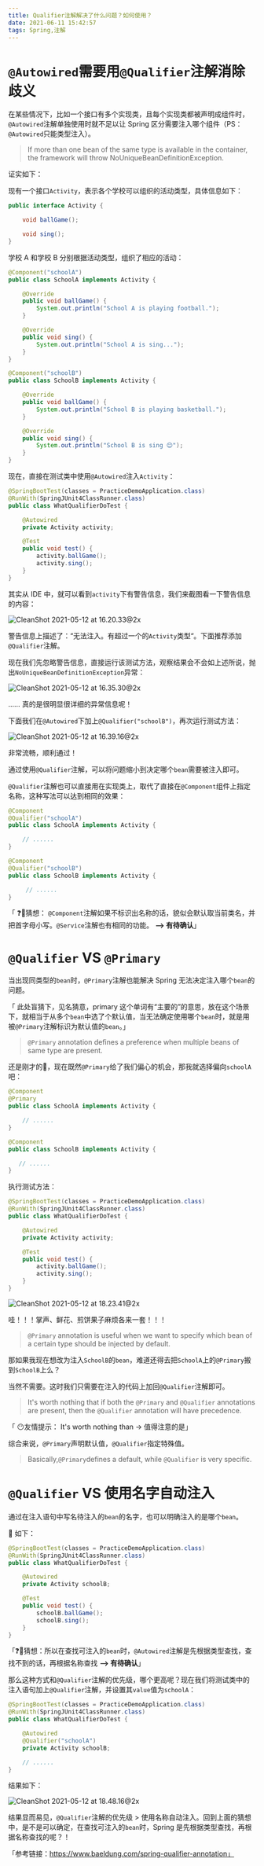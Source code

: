 ```yaml
---
title: Qualifier注解解决了什么问题？如何使用？
date: 2021-06-11 15:42:57
tags: Spring,注解
---
```


# `@Autowired`需要用`@Qualifier`注解消除歧义

在某些情况下，比如一个接口有多个实现类，且每个实现类都被声明成组件时，`@Autowired`注解单独使用时就不足以让 Spring 区分需要注入哪个组件（PS：`@Autowired`只能类型注入）。

> If more than one bean of the same type is available in the container, the framework will throw NoUniqueBeanDefinitionException. 

证实如下：

现有一个接口`Activity`，表示各个学校可以组织的活动类型，具体信息如下：

```Java
public interface Activity {

    void ballGame();

    void sing();
}
``` 

学校 A 和学校 B 分别根据活动类型，组织了相应的活动：

```Java
@Component("schoolA")
public class SchoolA implements Activity {

    @Override
    public void ballGame() {
        System.out.println("School A is playing football.");
    }

    @Override
    public void sing() {
        System.out.println("School A is sing...");
    }
}
```

```Java
@Component("schoolB")
public class SchoolB implements Activity {

    @Override
    public void ballGame() {
        System.out.println("School B is playing basketball.");
    }

    @Override
    public void sing() {
        System.out.println("School B is sing 😊");
    }
}
```

现在，直接在测试类中使用`@Autowired`注入`Activity`：

```Java
@SpringBootTest(classes = PracticeDemoApplication.class)
@RunWith(SpringJUnit4ClassRunner.class)
public class WhatQualifierDoTest {

    @Autowired
    private Activity activity;

    @Test
    public void test() {
        activity.ballGame();
        activity.sing();
    }
}
```

其实从 IDE 中，就可以看到`activity`下有警告信息，我们来截图看一下警告信息的内容：

![CleanShot 2021-05-12 at 16.20.33@2x](http://192.168.33.10:8899/test/2021/JUNE/THURSDAY/CleanShot%202021-05-12%20at%2016.20.33@2x.png)


警告信息上描述了：“无法注入。有超过一个的`Activity`类型“。下面推荐添加`@Qualifier`注解。

现在我们先忽略警告信息，直接运行该测试方法，观察结果会不会如上述所说，抛出`NoUniqueBeanDefinitionException`异常：

![CleanShot 2021-05-12 at 16.35.30@2x](http://192.168.33.10:8899/test/2021/JUNE/THURSDAY/CleanShot%202021-05-12%20at%2016.35.30@2x.png)


…… 真的是很明显很详细的异常信息呢！

下面我们在`@Autowired`下加上`@Qualifier("schoolB")`，再次运行测试方法：

![CleanShot 2021-05-12 at 16.39.16@2x](http://192.168.33.10:8899/test/2021/JUNE/THURSDAY/CleanShot%202021-05-12%20at%2016.39.16@2x.png)


非常流畅，顺利通过！

通过使用`@Qualifier`注解，可以将问题缩小到决定哪个`bean`需要被注入即可。

`@Qualifier`注解也可以直接用在实现类上，取代了直接在`@Component`组件上指定名称，这种写法可以达到相同的效果：

```Java
@Component
@Qualifier("schoolA")
public class SchoolA implements Activity {

    // ......
}
```

```Java
@Component
@Qualifier("schoolB")
public class SchoolB implements Activity {

     // ......
}
```

「 ❓🌰猜想： `@Component`注解如果不标识出名称的话，貌似会默认取当前类名，并把首字母小写。`@Service`注解也有相同的功能。 **--> 有待确认**」

# `@Qualifier` VS `@Primary`

当出现同类型的`bean`时，`@Primary`注解也能解决 Spring 无法决定注入哪个`bean`的问题。

「 此处盲猜下，见名猜意，primary 这个单词有“主要的”的意思，放在这个场景下，就相当于从多个`bean`中选了个默认值，当无法确定使用哪个`bean`时，就是用被`@Primary`注解标识为默认值的`bean`。」

> `@Primary` annotation defines a preference when multiple beans of same type are present.

还是刚才的🌰，现在既然`@Primary`给了我们偏心的机会，那我就选择偏向`schoolA`吧：

```Java
@Component
@Primary
public class SchoolA implements Activity {

    // ......
}
```

```Java
@Component
public class SchoolB implements Activity {

   // ......
}
```

执行测试方法：

```Java
@SpringBootTest(classes = PracticeDemoApplication.class)
@RunWith(SpringJUnit4ClassRunner.class)
public class WhatQualifierDoTest {

    @Autowired
    private Activity activity;

    @Test
    public void test() {
        activity.ballGame();
        activity.sing();
    }
}
```

![CleanShot 2021-05-12 at 18.23.41@2x](http://192.168.33.10:8899/test/2021/JUNE/THURSDAY/CleanShot%202021-05-12%20at%2018.23.41@2x.png)

哇！！！掌声、鲜花、煎饼果子麻烦各来一套！！！

> `@Primary` annotation is useful when we want to specify which bean of a certain type should be injected by default.

那如果我现在想改为注入`SchoolB`的`bean`，难道还得去把`SchoolA`上的`@Primary`搬到`SchoolB`上么？

当然不需要。这时我们只需要在注入的代码上加回`@Qualifier`注解即可。

> It's worth nothing that if both the `@Primary` and `@Qualifier` annotations are present, then the `@Qualifier` annotation will have precedence.

「 😶友情提示： It's worth nothing than -> 值得注意的是」

综合来说，`@Primary`声明默认值，`@Qualifier`指定特殊值。

> Basically,`@Primary`defines a default, while `@Qualifier` is very specific.

# `@Qualifier` VS 使用名字自动注入

通过在注入语句中写名待注入的`bean`的名字，也可以明确注入的是哪个`bean`。


🌰 如下：

```Java
@SpringBootTest(classes = PracticeDemoApplication.class)
@RunWith(SpringJUnit4ClassRunner.class)
public class WhatQualifierDoTest {

    @Autowired
    private Activity schoolB;

    @Test
    public void test() {
        schoolB.ballGame();
        schoolB.sing();
    }
}
```

「❓🌰猜想：所以在查找可注入的`bean`时，`@Autowired`注解是先根据类型查找，查找不到的话，再根据名称查找 **--> 有待确认**」

那么这种方式和`@Qualifier`注解的优先级，哪个更高呢？现在我们将测试类中的注入语句加上`@Qualifier`注解，并设置其`value`值为`schoolA`：

```Java
@SpringBootTest(classes = PracticeDemoApplication.class)
@RunWith(SpringJUnit4ClassRunner.class)
public class WhatQualifierDoTest {

    @Autowired
    @Qualifier("schoolA")
    private Activity schoolB;

    // ......
}
```

结果如下：

![CleanShot 2021-05-12 at 18.48.16@2x](http://192.168.33.10:8899/test/2021/JUNE/THURSDAY/CleanShot%202021-05-12%20at%2018.48.16@2x.png)

结果显而易见，`@Qualifier`注解的优先级 > 使用名称自动注入。回到上面的猜想中，是不是可以确定，在查找可注入的`bean`时，Spring 是先根据类型查找，再根据名称查找的呢？！


「参考链接：https://www.baeldung.com/spring-qualifier-annotation」